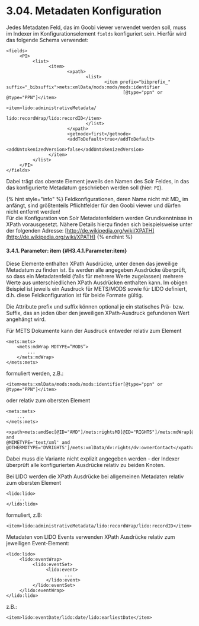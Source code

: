# 3.04. Metadaten Konfiguration

Jedes Metadaten Feld, das im Goobi viewer verwendet werden soll, muss im Indexer im Konfigurationselement `fields` konfiguriert sein. Hierfür wird das folgende Schema verwendet:

```markup
<fields>
     <PI>
          <list>
                <item>
                       <xpath>
                              <list>
                                     <item prefix="bibprefix_" 
suffix="_bibsuffix">mets:xmlData/mods:mods/mods:identifier
                                            [@type="ppn" or @type="PPN"]</item>
                                            <item>lido:administrativeMetadata/
                                            lido:recordWrap/lido:recordID</item>
                              </list>
                       </xpath>
                       <getnode>first</getnode>
                       <addToDefault>true</addToDefault>
                       <addUntokenizedVersion>false</addUntokenizedVersion>
                </item>
          </list>
     </PI>
</fields>
```

Dabei trägt das oberste Element jeweils den Namen des Solr Feldes, in das das konfigurierte Metadatum geschrieben werden soll \(hier: `PI`\).  


{% hint style="info" %}
Feldkonfigurationen, deren Name nicht mit MD\_ im anfängt, sind größtenteils Pflichtfelder für den Goobi viewer und dürfen nicht entfernt werden!  
Für die Konfiguration von Solr Metadatenfeldern werden Grundkenntnisse in XPath vorausgesetzt. Nähere Details hierzu finden sich beispielsweise unter der folgenden Adresse: [http://de.wikipedia.org/wiki/XPATH](http://de.wikipedia.org/wiki/XPATH)
{% endhint %}

#### 3.4.1. Parameter: item {#H3.4.1.Parameter:item}

Diese Elemente enthalten XPath Ausdrücke, unter denen das jeweilige Metadatum zu finden ist. Es werden alle angegeben Ausdrücke überprüft, so dass ein Metadatenfeld \(falls für mehrere Werte zugelassen\) mehrere Werte aus unterschiedlichen XPath Ausdrücken enthalten kann. Im obigen Beispiel ist jeweils ein Ausdruck für METS/MODS sowie für LIDO definiert, d.h. diese Feldkonfiguration ist für beide Formate gültig.

Die Attribute prefix und suffix können optional je ein statisches Prä- bzw. Suffix, das an jeden über den jeweiligen XPath-Ausdruck gefundenen Wert angehängt wird.

Für METS Dokumente kann der Ausdruck entweder relativ zum Element

```markup
<mets:mets>
    <mets:mdWrap MDTYPE=”MODS”>
        ...
    </mets:mdWrap>
</mets:mets>
```

formuliert werden, z.B.:  


```markup
<item>mets:xmlData/mods:mods/mods:identifier[@type="ppn" or @type="PPN"]</item>
```

oder relativ zum obersten Element  


```markup
<mets:mets>
    ...
</mets:mets>
```

```markup
<xpath>mets:amdSec[@ID="AMD"]/mets:rightsMD[@ID="RIGHTS"]/mets:mdWrap[@MDTYPE='OTHER' and 
@MIMETYPE='text/xml' and @OTHERMDTYPE='DVRIGHTS']/mets:xmlData/dv:rights/dv:ownerContact</xpath>
```

Dabei muss die Variante nicht explizit angegeben werden - der Indexer überprüft alle konfigurierten Ausdrücke relativ zu beiden Knoten.

Bei LIDO werden die XPath Ausdrücke bei allgemeinen Metadaten relativ zum obersten Element

```markup
<lido:lido>
    ...
</lido:lido> 
```

formuliert, z.B:  


```markup
<item>lido:administrativeMetadata/lido:recordWrap/lido:recordID</item>

```

Metadaten von LIDO Events verwenden XPath Ausdrücke relativ zum jeweiligen Event-Element:  


```markup
<lido:lido>
     <lido:eventWrap>
          <lido:eventSet>
               <lido:event>
                      ...
               </lido:event>
          </lido:eventSet>
     </lido:eventWrap>
</lido:lido>
```

z.B.:  


```markup
<item>lido:eventDate/lido:date/lido:earliestDate</item> 
```

